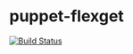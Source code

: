 puppet-flexget
==============

[![Build Status](https://travis-ci.org/ondmagi/puppet-flexget.svg?branch=master)](https://travis-ci.org/ondmagi/puppet-flexget)
